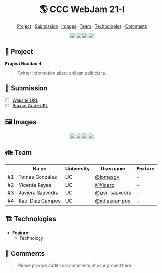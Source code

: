 <div align="center">
  <h1>🌎 CCC WebJam 21-I</h1>

  <a href="https://github.com/">Project</a> ·
  <a href="https://github.com/">Submission</a> ·
  <a href="https://github.com/">Images</a> ·
  <a href="https://github.com/">Team</a> ·
  <a href="https://github.com/">Technologies</a> ·
  <a href="https://github.com/">Comments</a>

  <img src="https://img.shields.io/static/v1?label=CCC&message=2021&color=yellow" />
  <img src="https://img.shields.io/static/v1?label=WebJam&message=21-I&color=blue" />
  <img src="https://img.shields.io/static/v1?label=Theme&message=Information&color=green" />
  <img src="https://img.shields.io/static/v1?label=Time&message=24h&color=orange" />
</div>


## 🎨 Project

**Project Number 4**

> Twitter information about chilean politicians.

## 🎒 Submission

* [ ] [Website URL](https://pfgang.github.io/webjam)
* [ ] [Source Code URL](https://github.com/PFGANG/webjam)

## 🖼️ Images

<div align="center">
  <img src="https://via.placeholder.com/150" />
  <img src="https://via.placeholder.com/150" />
  <img src="https://via.placeholder.com/150" />
  <img src="https://via.placeholder.com/150" />
</div>

## 👪 Team

||Name|University|Username|Feature
|-|-|-|-|-
|#1|Tomás González|UC|[@tomasgv](https://github.com/tomasgv)|-
|#2|Vicente Reyes|UC|[@Vicerc](https://github.com/Vicerc)|-
|#3|Javiera Saavedra|UC|[@javi-saavedra](https://github.com/javi-saavedra)|-
|#4|Raúl Diaz Campos|UC|[@ridiazcampos](https://github.com/ridiazcampos)|-

## 🏗️ Technologies

* **Feature:**
  * Technology

## 💬 Comments

> Please provide additional comments of your project here.